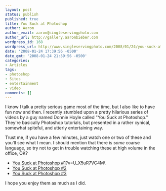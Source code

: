 ```yaml
---
layout: post
status: publish
published: true
title: You Suck at Photoshop
author: Aaron
author_email: aaron@singleservingphoto.com
author_url: http://gallery.aaronbieber.com
wordpress_id: 168
wordpress_url: http://www.singleservingphoto.com/2008/01/24/you-suck-at-photoshop/
date: '2008-01-24 17:39:56 -0500'
date_gmt: '2008-01-24 21:39:56 -0500'
categories:
- Articles
tags:
- photoshop
- Sites
- entertainment
- video
comments: []
---
```

I know I talk a pretty serious game most of the time, but I also like to
have fun now and then. I recently stumbled upon a pretty hilarious
series of videos by a guy named Donnie Hoyle called "You Suck at
Photoshop." They're basically Photoshop tutorials, but presented in a
rather cynical, somewhat spiteful, and utterly entertaining way.

Trust me, if you have a few minutes, just watch one or two of these and
you'll see what I mean. I should mention that there is _some_ coarse
language, so try not to get in trouble watching these at high volume in
the office, OK?

* [You Suck at Photoshop
\#1](http://www.youtube.com/watch)?v=U_X5uR7VC4M\
 * [You Suck at Photoshop
\#2](http://www.youtube.com/watch?v=VXeZ0s8DXZ0)
 * [You Suck at Photoshop
\#3](http://www.youtube.com/watch?v=MWn0lxRNqos)

I hope you enjoy them as much as I did.
